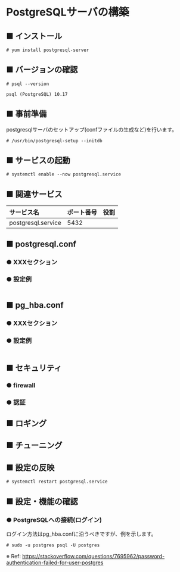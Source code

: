 # PostgreSQLサーバの構築
## ■ インストール
```
# yum install postgresql-server
```
## ■ バージョンの確認
```
# psql --version
```
```
psql (PostgreSQL) 10.17
```
## ■ 事前準備
postgresqlサーバのセットアップ(confファイルの生成など)を行います。
```
# /usr/bin/postgresql-setup --initdb
```
## ■ サービスの起動
```
# systemctl enable --now postgresql.service
```
## ■ 関連サービス
|サービス名|ポート番号|役割|
|:---|:---|:---|
|postgresql.service|5432||

## ■ postgresql.conf
### ● XXXセクション
### ● 設定例
```
```
## ■ pg_hba.conf
### ● XXXセクション
### ● 設定例
```
```
## ■ セキュリティ
### ● firewall
### ● 認証
## ■ ロギング
## ■ チューニング
## ■ 設定の反映
```
# systemctl restart postgresql.service
```
## ■ 設定・機能の確認
### ● PostgreSQLへの接続(ログイン)
ログイン方法はpg_hba.confに沿うべきですが、例を示します。
```
# sudo -u postgres psql -U postgres
```
※ Ref: https://stackoverflow.com/questions/7695962/password-authentication-failed-for-user-postgres
